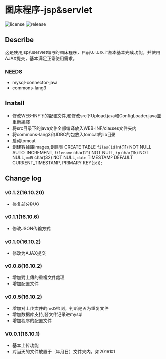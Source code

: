# 图床程序-jsp&servlet
![license](https://img.shields.io/aur/license/yaourt.svg)  ![release](https://img.shields.io/badge/release-v0.1.2-brightgreen.svg)

## Describe

这是使用jsp和servlet编写的图床程序，目前0.1.0以上版本基本完成功能，并使用AJAX提交，基本满足正常使用需求。

### NEEDS

- mysql-connector-java
- commons-lang3

## Install

- 修改WEB-INF下的配置文件,和修改src下Upload.java和ConfigLoader.java並重新編譯
- 将src目录下的java文件全部编译放入WEB-INF/classes文件夹内
- 将commons-lang3和JDBC的包放入tomcat的lib目录
- 启动tomcat
- 創建數據庫images,創建表
CREATE TABLE `files`( `id` int(11) NOT NULL AUTO_INCREMENT, `filename` char(21) NOT NULL, `ip` char(15) NOT NULL, `md5` char(32) NOT NULL, `date` TIMESTAMP DEFAULT CURRENT_TIMESTAMP, PRIMARY KEY(`id`));

## Change log

### v0.1.2(16.10.20)

- 修复部分BUG

### v0.1.1(16.10.6)

- 修改JSON传输方式

### v0.1.0(16.10.2)

- 修改为AJAX提交

### v0.0.8(16.10.2)

- 增加對上傳的重複文件處理
- 增加配置文件

### v0.0.5(16.10.2)

- 增加对上传文件的md5检测，判断是否为重复文件
- 增加数据库支持,酱文件记录进mysql
- 增加程序的配置文件

### V0.0.1(16.10.1)

- 基本上传功能
- 对当天的文件放置于（年月日）文件夹内，如2016101